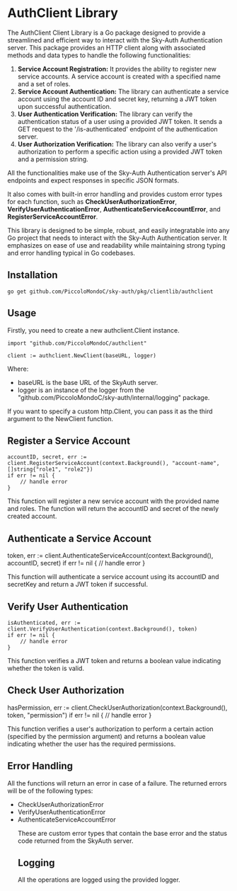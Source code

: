 # AuthClient Library
<p>The AuthClient Client Library is a Go package designed to provide a streamlined and efficient way to interact with the Sky-Auth Authentication server. This package provides an HTTP client along with associated methods and data types to handle the following functionalities:</p>
<ol>
  <li><strong>Service Account Registration:</strong> It provides the ability to register new service accounts. A service account is created with a specified name and a set of roles.</li>
  <li><strong>Service Account Authentication:</strong> The library can authenticate a service account using the account ID and secret key, returning a JWT token upon successful authentication.</li>
  <li><strong>User Authentication Verification:</strong> The library can verify the authentication status of a user using a provided JWT token. It sends a GET request to the '/is-authenticated' endpoint of the authentication server.</li>
  <li><strong>User Authorization Verification:</strong> The library can also verify a user's authorization to perform a specific action using a provided JWT token and a permission string.</li>
</ol>
<p>All the functionalities make use of the Sky-Auth Authentication server's API endpoints and expect responses in specific JSON formats.</p>
<p>It also comes with built-in error handling and provides custom error types for each function, such as <strong>CheckUserAuthorizationError</strong>, <strong>VerifyUserAuthenticationError</strong>, <strong>AuthenticateServiceAccountError</strong>, and <strong>RegisterServiceAccountError</strong>.</p>
<p>This library is designed to be simple, robust, and easily integratable into any Go project that needs to interact with the Sky-Auth Authentication server. It emphasizes on ease of use and readability while maintaining strong typing and error handling typical in Go codebases.</p>

<h2>Installation</h2>
	
	go get github.com/PiccoloMondoC/sky-auth/pkg/clientlib/authclient

<h2>Usage</h2>
<p>Firstly, you need to create a new authclient.Client instance.</p>

	import "github.com/PiccoloMondoC/authclient"

	client := authclient.NewClient(baseURL, logger)

Where:
<ul>
  <li>baseURL is the base URL of the SkyAuth server.</li>
  <li>logger is an instance of the logger from the "github.com/PiccoloMondoC/sky-auth/internal/logging" package.</li>
 </ul>
<p>If you want to specify a custom http.Client, you can pass it as the third argument to the NewClient function.</p>

<h2>Register a Service Account</h2>
	
	accountID, secret, err := client.RegisterServiceAccount(context.Background(), "account-name", []string{"role1", "role2"})
	if err != nil {
		// handle error
	}

<p>This function will register a new service account with the provided name and roles. The function will return the accountID and secret of the newly created account.</p>

<h2>Authenticate a Service Account</h2>
	token, err := client.AuthenticateServiceAccount(context.Background(), accountID, secret)
	if err != nil {
		// handle error
	}

<p>This function will authenticate a service account using its accountID and secretKey and return a JWT token if successful.</p>

<h2>Verify User Authentication</h2>

	isAuthenticated, err := client.VerifyUserAuthentication(context.Background(), token)
	if err != nil {
		// handle error
	}

<p>This function verifies a JWT token and returns a boolean value indicating whether the token is valid.</p>

<h2>Check User Authorization</h2>
	hasPermission, err := client.CheckUserAuthorization(context.Background(), token, "permission")
	if err != nil {
		// handle error
	}

<p>This function verifies a user's authorization to perform a certain action (specified by the permission argument) and returns a boolean value indicating whether the user has the required permissions.</p>

<h2>Error Handling</h2>
<p>All the functions will return an error in case of a failure. The returned errors will be of the following types:</p>
<ul>
  <li>CheckUserAuthorizationError</li>
  <li>VerifyUserAuthenticationError</li>
  <li>AuthenticateServiceAccountError</li>
  <liRegisterServiceAccountError</li>
<p>These are custom error types that contain the base error and the status code returned from the SkyAuth server.</p>
  <h2>Logging</h2>
  <p>All the operations are logged using the provided logger.</p>
